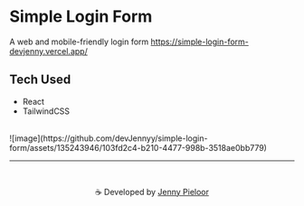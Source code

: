# Simple Login Form
A web and mobile-friendly login form https://simple-login-form-devjenny.vercel.app/


## Tech Used
- React
- TailwindCSS

<br>
![image](https://github.com/devJennyy/simple-login-form/assets/135243946/103fd2c4-b210-4477-998b-3518ae0bb779)

***

<br>
<p align="center">☕ Developed by <a href="https://linktree-jenny.vercel.app/">Jenny Pieloor</a></p>
